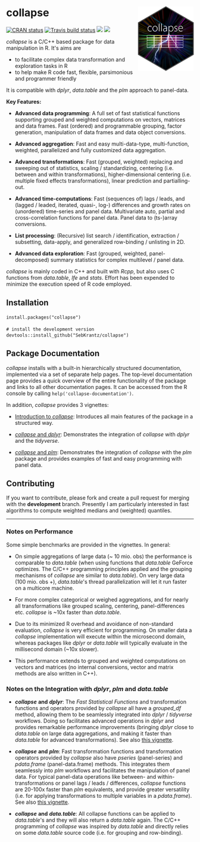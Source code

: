 # collapse <img src='inst/figures/collapse logo small.png' width="150px" align="right" />

<!-- badges: start -->
[![CRAN status](https://www.r-pkg.org/badges/version/collapse)](https://cran.r-project.org/package=collapse)
[![Travis build status](https://travis-ci.com/SebKrantz/collapse.svg?branch=master)](https://travis-ci.com/SebKrantz/collapse)
![](http://cranlogs.r-pkg.org/badges/collapse?color=orange)
![](http://cranlogs.r-pkg.org/badges/grand-total/collapse?color=brightgreen)
<!-- badges: end -->

*collapse* is a C/C++ based package for data manipulation in R. It's aims are

* to facilitate complex data transformation and exploration tasks in R
* to help make R code fast, flexible, parsimonious and programmer friendly 

It is compatible with *dplyr*, *data.table* and the *plm* approach to panel-data.

**Key Features:**

*  **Advanced data programming**: A full set of fast statistical functions 
        supporting grouped and weighted computations on vectors, matrices and 
        data frames. Fast (ordered) and programmable grouping, factor 
        generation, manipulation of data frames and data object conversions.

*  **Advanced aggregation**: Fast and easy multi-data-type, multi-function, 
        weighted, parallelized and fully customized data aggregation.

*  **Advanced transformations**: Fast (grouped, weighted) replacing and 
        sweeping out of statistics, scaling / standardizing, centering (i.e. 
        between and within transformations), higher-dimensional centering 
        (i.e. multiple fixed effects transformations), linear 
        prediction and partialling-out. 

*  **Advanced time-computations**: Fast (sequences of) lags / leads, and 
        (lagged / leaded, iterated, quasi-, log-) differences and growth 
        rates on (unordered) time-series and panel data. Multivariate auto, 
        partial and cross-correlation functions for panel data. 
        Panel data to (ts-)array conversions. 

*  **List processing**: (Recursive) list search / identification, extraction / 
        subsetting, data-apply, and generalized row-binding / unlisting in 2D.

* **Advanced data exploration**: Fast (grouped, weighted, panel-decomposed) 
        summary statistics for complex multilevel / panel data. 

*collapse* is mainly coded in C++ and built with *Rcpp*, but also uses C functions from *data.table*, *lfe* and *stats*. Effort has been expended to minimize the 
execution speed of R code employed. 

## Installation

```{r}
install.packages("collapse")

# install the development version
devtools::install_github("SebKrantz/collapse")
```

## Package Documentation
*collapse* installs with a built-in hierarchically structured documentation, implemented via a set of separate help pages. The top-level documentation page provides a quick overview of the entire functionality of the package and links to all other documentation pages. It can be accessed from the R console by calling `help('collapse-documentation')`. 

In addition, *collapse* provides 3 vignettes:

* [Introduction to *collapse*](<https://cran.r-project.org/web/packages/collapse/vignettes/collapse_intro.html>): Introduces all main features of the package in a structured way.

* [*collapse* and *dplyr*](<https://cran.r-project.org/web/packages/collapse/vignettes/collapse_and_dplyr.html>): Demonstrates the integration of *collapse* with *dplyr* and the *tidyverse*.

* [*collapse* and *plm*](<https://cran.r-project.org/web/packages/collapse/vignettes/collapse_and_plm.html>): Demonstrates the integration of *collapse* with the *plm* package and provides examples of fast and easy programming with panel data. 

## Contributing

If you want to contribute, please fork and create a pull request for merging with the **development** branch. Presently I am particularly interested in fast algorithms to compute weighted medians and (weighted) quantiles. 


***

### Notes on Performance 
Some simple benchmarks are provided in the vignettes. In general:

* On simple aggregations of large data (~ 10 mio. obs) the performance is comparable to *data.table* (when using functions that *data.table* GeForce optimizes. The C/C++ programming principles applied and the grouping mechanisms of *collapse* are similar to *data.table*). On very large data (100 mio. obs +), *data.table*'s thread parallelization will let it run faster on a multicore machine. 

* For more complex categorical or weighed aggregations, and for nearly all transformations like grouped scaling, centering, panel-differences etc. *collapse* is ~10x faster than *data.table*. 

* Due to its minimized R overhead and avoidance of non-standard evaluation, *collapse* is very efficient for programming. On smaller data a *collapse* implementation will execute within the microsecond domain, whereas packages like *dplyr* or *data.table* will typically evaluate in the millisecond domain (~10x slower).

* This performance extends to grouped and weighted computations on vectors and matrices (no internal conversions, vector and matrix methods are also written in C++). 

<!-- *collapse* is not limited to programming with data.frames and it is class-secure and attribute-preserving (thus it can be applied to data.table's, tibbles, grouped tibbles etc. and also to special atomic objects like time-series and time-series matrices etc.). -->

### Notes on the Integration with *dplyr*, *plm* and *data.table* 

* ***collapse*** **and** ***dplyr***: The *Fast Statistical Functions* and transformation functions and operators provided by *collapse* all have a *grouped_df* method, allowing them to be seamlessly integrated into *dplyr* / *tidyverse* workflows. Doing so facilitates advanced operations in *dplyr* and provides remarkable performance improvements (bringing *dplyr* close to *data.table* on large data aggregations, and making it faster than *data.table* for advanced transformations). See also [this vignette](<https://cran.r-project.org/web/packages/collapse/vignettes/collapse_and_dplyr.html>). 

* ***collapse*** **and** ***plm***: Fast transformation functions and transformation operators provided by *collapse* also have *pseries* (panel-series) and *pdata.frame* (panel-data.frame) methods. This integrates them seamlessly into *plm* workflows and facilitates the manipulation of panel data. For typical panel-data operations like between- and within-transformations or panel lags / leads / differences, *collapse* functions are 20-100x faster than *plm* equivalents, and provide greater versatility (i.e. for applying transformations to multiple variables in a *pdata.frame*). See also [this vignette](<https://cran.r-project.org/web/packages/collapse/vignettes/collapse_and_plm.html>).

* ***collapse*** **and** ***data.table***: All collapse functions can be applied to *data.table*'s and they will also return a *data.table* again. The C/C++ programming of *collapse* was inspired by *data.table* and directly relies on some *data.table* source code (i.e. for grouping and row-binding). 


